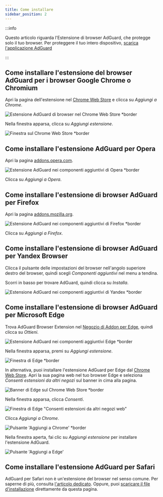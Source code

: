 ```yaml
---
title: Come installare
sidebar_position: 2
---
```


:::info

Questo articolo riguarda l'Estensione di browser AdGuard, che protegge solo il tuo browser. Per proteggere il tuo intero dispositivo, [scarica l'applicazione AdGuard](https://agrd.io/download-kb-adblock)

:::

## Come installare l'estensione del browser AdGuard per i browser Google Chrome o Chromium

Apri la pagina dell'estensione nel [Chrome Web Store](https://agrd.io/extension_chrome) e clicca su *Aggiungi a Chrome*.

![Estensione AdGuard di browser nel Chrome Web Store *border](https://cdn.adtidy.org/content/Kb/ad_blocker/browser_extension/ad_blocker_browser_extension_chrome.png)

Nella finestra apparsa, clicca su *Aggiungi estensione*.

![Finestra sul Chrome Web Store *border](https://cdn.adtidy.org/content/Kb/ad_blocker/browser_extension/ad_blocker_browser_extension_chrome1.png)

## Come installare l'estensione AdGuard per Opera

Apri la pagina [addons.opera.com](https://agrd.io/extension_opera).

![Estensione AdGuard nei componenti aggiuntivi di Opera *border](https://cdn.adtidy.org/content/Kb/ad_blocker/browser_extension/ad_blocker_browser_extension_opera.png)

Clicca su *Aggiungi a Opera*.

## Come installare l'estensione di browser AdGuard per Firefox

Apri la pagina [addons.mozilla.org](https://agrd.io/extension_firefox).

![Estensione AdGuard nei componenti aggiuntivi di Firefox *border](https://cdn.adtidy.org/content/Kb/ad_blocker/browser_extension/ad_blocker_browser_extension_firefox.png)

Clicca su *Aggiungi a Firefox*.

## Come installare l'estensione di browser AdGuard per Yandex Browser

Clicca il pulsante delle impostazioni del browser nell'angolo superiore destro del browser, quindi scegli *Componenti aggiuntivi* nel menu a tendina.

Scorri in basso per trovare AdGuard, quindi clicca su *Installa*.

![Estensione AdGuard nei componenti aggiuntivi di Yandex *border](https://cdn.adtidy.org/content/Kb/ad_blocker/browser_extension/ad_blocker_browser_extension_yandex.png)

## Come installare l'estensione di browser AdGuard per Microsoft Edge

Trova AdGuard Browser Extension nel [Negozio di Addon per Edge](https://agrd.io/extension_edge), quindi clicca su *Ottieni*.

![Estensione AdGuard nei componenti aggiuntivi Edge *border](https://cdn.adtidy.org/content/Kb/ad_blocker/browser_extension/ad_blocker_browser_extension_edge.png)

Nella finestra apparsa, premi su *Aggiungi estensione*.

![Finestra di Edge *border](https://cdn.adtidy.org/content/Kb/ad_blocker/browser_extension/ad_blocker_browser_extension_edge1.png)

In alternativa, puoi installare l'estensione AdGuard per Edge dal [Chrome Web Store](https://agrd.io/extension_chrome). Apri la sua pagina web nel tuo browser Edge e seleziona *Consenti estensioni da altri negozi* sul banner in cima alla pagina.

![Banner di Edge sul Chrome Web Store *border](https://cdn.adtidy.org/content/Kb/ad_blocker/browser_extension/edge_banner.jpg)

Nella finestra apparsa, clicca *Consenti*.

![Finestra di Edge "Consenti estensioni da altri negozi web"](https://cdn.adtidy.org/content/Kb/ad_blocker/browser_extension/allow_from_stores.jpg)

Clicca *Aggiungi a Chrome*.

![Pulsante 'Aggiungi a Chrome' *border](https://cdn.adtidy.org/content/Kb/ad_blocker/browser_extension/add_to_chrome.jpg)

Nella finestra aperta, fai clic su *Aggiungi estensione* per installare l'estensione AdGuard.

![Pulsante 'Aggiungi a Edge'](https://cdn.adtidy.org/content/Kb/ad_blocker/browser_extension/add_to_edge.jpg)

## Come installare l'estensione AdGuard per Safari

AdGuard per Safari non è un'estensione del browser nel senso comune. Per saperne di più, consulta [l'articolo dedicato](/adguard-for-safari/overview). Oppure, puoi [scaricare il file d'installazione](https://agrd.io/safari_release) direttamente da questa pagina.
